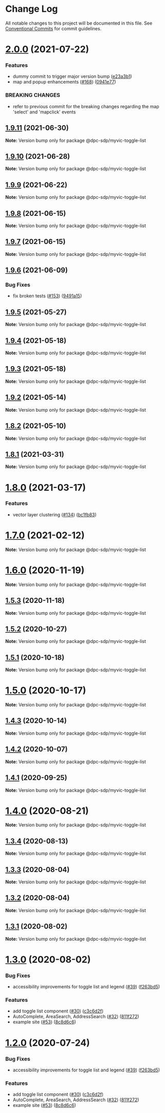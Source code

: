 # Change Log

All notable changes to this project will be documented in this file.
See [Conventional Commits](https://conventionalcommits.org) for commit guidelines.

# [2.0.0](https://github.com/dpc-sdp/myvictoria-vic-gov-au/tree/master/packages/ToggleList/compare/v1.9.11...v2.0.0) (2021-07-22)


### Features

* dummy commit to trigger major version bump ([e23a3b1](https://github.com/dpc-sdp/myvictoria-vic-gov-au/tree/master/packages/ToggleList/commit/e23a3b1e243afd7e4f86b5e6a68b270e9c1fa4ee))
* map and popup enhancements ([#168](https://github.com/dpc-sdp/myvictoria-vic-gov-au/tree/master/packages/ToggleList/issues/168)) ([0941e77](https://github.com/dpc-sdp/myvictoria-vic-gov-au/tree/master/packages/ToggleList/commit/0941e777e4f982ce6787ea423d87affe834a073b))


### BREAKING CHANGES

* refer to previous commit for the breaking changes regarding the map 'select' and 'mapclick' events






## [1.9.11](https://github.com/dpc-sdp/myvictoria-vic-gov-au/tree/master/packages/ToggleList/compare/v1.9.10...v1.9.11) (2021-06-30)

**Note:** Version bump only for package @dpc-sdp/myvic-toggle-list






## [1.9.10](https://github.com/dpc-sdp/myvictoria-vic-gov-au/tree/master/packages/ToggleList/compare/v1.9.9...v1.9.10) (2021-06-28)

**Note:** Version bump only for package @dpc-sdp/myvic-toggle-list






## [1.9.9](https://github.com/dpc-sdp/myvictoria-vic-gov-au/tree/master/packages/ToggleList/compare/v1.9.8...v1.9.9) (2021-06-22)

**Note:** Version bump only for package @dpc-sdp/myvic-toggle-list






## [1.9.8](https://github.com/dpc-sdp/myvictoria-vic-gov-au/tree/master/packages/ToggleList/compare/v1.9.7...v1.9.8) (2021-06-15)

**Note:** Version bump only for package @dpc-sdp/myvic-toggle-list






## [1.9.7](https://github.com/dpc-sdp/myvictoria-vic-gov-au/tree/master/packages/ToggleList/compare/v1.9.6...v1.9.7) (2021-06-15)

**Note:** Version bump only for package @dpc-sdp/myvic-toggle-list






## [1.9.6](https://github.com/dpc-sdp/myvictoria-vic-gov-au/tree/master/packages/ToggleList/compare/v1.9.5...v1.9.6) (2021-06-09)


### Bug Fixes

* fix broken tests ([#153](https://github.com/dpc-sdp/myvictoria-vic-gov-au/tree/master/packages/ToggleList/issues/153)) ([9491a15](https://github.com/dpc-sdp/myvictoria-vic-gov-au/tree/master/packages/ToggleList/commit/9491a1515547884617734855087238e548447e2b))






## [1.9.5](https://github.com/dpc-sdp/myvictoria-vic-gov-au/tree/master/packages/ToggleList/compare/v1.9.4...v1.9.5) (2021-05-27)

**Note:** Version bump only for package @dpc-sdp/myvic-toggle-list





## [1.9.4](https://github.com/dpc-sdp/myvictoria-vic-gov-au/tree/master/packages/ToggleList/compare/v1.9.3...v1.9.4) (2021-05-18)

**Note:** Version bump only for package @dpc-sdp/myvic-toggle-list






## [1.9.3](https://github.com/dpc-sdp/myvictoria-vic-gov-au/tree/master/packages/ToggleList/compare/v1.9.2...v1.9.3) (2021-05-18)

**Note:** Version bump only for package @dpc-sdp/myvic-toggle-list






## [1.9.2](https://github.com/dpc-sdp/myvictoria-vic-gov-au/tree/master/packages/ToggleList/compare/v1.9.0...v1.9.2) (2021-05-14)

**Note:** Version bump only for package @dpc-sdp/myvic-toggle-list






## [1.8.2](https://github.com/dpc-sdp/myvictoria-vic-gov-au/tree/master/packages/ToggleList/compare/v1.8.1...v1.8.2) (2021-05-10)

**Note:** Version bump only for package @dpc-sdp/myvic-toggle-list






## [1.8.1](https://github.com/dpc-sdp/myvictoria-vic-gov-au/tree/master/packages/ToggleList/compare/v1.8.0...v1.8.1) (2021-03-31)

**Note:** Version bump only for package @dpc-sdp/myvic-toggle-list





# [1.8.0](https://github.com/dpc-sdp/myvictoria-vic-gov-au/tree/master/packages/ToggleList/compare/v1.7.0...v1.8.0) (2021-03-17)


### Features

* vector layer clustering ([#134](https://github.com/dpc-sdp/myvictoria-vic-gov-au/tree/master/packages/ToggleList/issues/134)) ([bc1fb83](https://github.com/dpc-sdp/myvictoria-vic-gov-au/tree/master/packages/ToggleList/commit/bc1fb8335f5e1c28c3c0f2e88fddd7ec4a348700))






# [1.7.0](https://github.com/dpc-sdp/myvictoria-vic-gov-au/tree/master/packages/ToggleList/compare/v1.6.1...v1.7.0) (2021-02-12)

**Note:** Version bump only for package @dpc-sdp/myvic-toggle-list





# [1.6.0](https://github.com/dpc-sdp/myvictoria-vic-gov-au/tree/master/packages/ToggleList/compare/v1.5.3...v1.6.0) (2020-11-19)

**Note:** Version bump only for package @dpc-sdp/myvic-toggle-list





## [1.5.3](https://github.com/dpc-sdp/myvictoria-vic-gov-au/tree/master/packages/ToggleList/compare/v1.5.1...v1.5.3) (2020-11-18)

**Note:** Version bump only for package @dpc-sdp/myvic-toggle-list





## [1.5.2](https://github.com/dpc-sdp/myvictoria-vic-gov-au/tree/master/packages/ToggleList/compare/v1.5.1...v1.5.2) (2020-10-27)

**Note:** Version bump only for package @dpc-sdp/myvic-toggle-list





## [1.5.1](https://github.com/dpc-sdp/myvictoria-vic-gov-au/tree/master/packages/ToggleList/compare/v1.5.0...v1.5.1) (2020-10-18)

**Note:** Version bump only for package @dpc-sdp/myvic-toggle-list





# [1.5.0](https://github.com/dpc-sdp/myvictoria-vic-gov-au/tree/master/packages/ToggleList/compare/v1.4.2...v1.5.0) (2020-10-17)

**Note:** Version bump only for package @dpc-sdp/myvic-toggle-list





## [1.4.3](https://github.com/dpc-sdp/myvictoria-vic-gov-au/tree/master/packages/ToggleList/compare/v1.4.2...v1.4.3) (2020-10-14)

**Note:** Version bump only for package @dpc-sdp/myvic-toggle-list





## [1.4.2](https://github.com/dpc-sdp/myvictoria-vic-gov-au/tree/master/packages/ToggleList/compare/v1.4.0...v1.4.2) (2020-10-07)

**Note:** Version bump only for package @dpc-sdp/myvic-toggle-list





## [1.4.1](https://github.com/dpc-sdp/myvictoria-vic-gov-au/tree/master/packages/ToggleList/compare/v1.4.0...v1.4.1) (2020-09-25)

**Note:** Version bump only for package @dpc-sdp/myvic-toggle-list






# [1.4.0](https://github.com/dpc-sdp/myvictoria-vic-gov-au/tree/master/packages/ToggleList/compare/v1.3.4...v1.4.0) (2020-08-21)

**Note:** Version bump only for package @dpc-sdp/myvic-toggle-list






## [1.3.4](https://github.com/dpc-sdp/myvictoria-vic-gov-au/tree/master/packages/ToggleList/compare/v1.3.3...v1.3.4) (2020-08-13)

**Note:** Version bump only for package @dpc-sdp/myvic-toggle-list






## [1.3.3](https://github.com/dpc-sdp/myvictoria-vic-gov-au/tree/master/packages/ToggleList/compare/v1.3.2...v1.3.3) (2020-08-04)

**Note:** Version bump only for package @dpc-sdp/myvic-toggle-list





## [1.3.2](https://github.com/dpc-sdp/myvictoria-vic-gov-au/tree/master/packages/ToggleList/compare/v1.3.1...v1.3.2) (2020-08-04)

**Note:** Version bump only for package @dpc-sdp/myvic-toggle-list





## [1.3.1](https://github.com/dpc-sdp/myvictoria-vic-gov-au/tree/master/packages/ToggleList/compare/v1.3.0...v1.3.1) (2020-08-02)

**Note:** Version bump only for package @dpc-sdp/myvic-toggle-list





# [1.3.0](https://github.com/dpc-sdp/myvictoria-vic-gov-au/tree/master/packages/ToggleList/compare/v1.1.3...v1.3.0) (2020-08-02)


### Bug Fixes

* accessibility improvements for toggle list and legend ([#39](https://github.com/dpc-sdp/myvictoria-vic-gov-au/tree/master/packages/ToggleList/issues/39)) ([f263bd5](https://github.com/dpc-sdp/myvictoria-vic-gov-au/tree/master/packages/ToggleList/commit/f263bd542d914a4d8eb0e76cf52b4d18301fcdc4))


### Features

* add toggle list component ([#30](https://github.com/dpc-sdp/myvictoria-vic-gov-au/tree/master/packages/ToggleList/issues/30)) ([c3c6d2f](https://github.com/dpc-sdp/myvictoria-vic-gov-au/tree/master/packages/ToggleList/commit/c3c6d2fc84026d7ec50d54c80d377da9faa7259a))
* AutoComplete, AreaSearch, AddressSearch ([#32](https://github.com/dpc-sdp/myvictoria-vic-gov-au/tree/master/packages/ToggleList/issues/32)) ([811f272](https://github.com/dpc-sdp/myvictoria-vic-gov-au/tree/master/packages/ToggleList/commit/811f272cdd271188b12a575a5ceca3fd96953116))
* example site ([#53](https://github.com/dpc-sdp/myvictoria-vic-gov-au/tree/master/packages/ToggleList/issues/53)) ([8c8d6c6](https://github.com/dpc-sdp/myvictoria-vic-gov-au/tree/master/packages/ToggleList/commit/8c8d6c6e56b8772cdacc303d689358fe74ee791d))





# [1.2.0](https://github.com/dpc-sdp/myvictoria-vic-gov-au/tree/master/packages/ToggleList/compare/v1.1.3...v1.2.0) (2020-07-24)


### Bug Fixes

* accessibility improvements for toggle list and legend ([#39](https://github.com/dpc-sdp/myvictoria-vic-gov-au/tree/master/packages/ToggleList/issues/39)) ([f263bd5](https://github.com/dpc-sdp/myvictoria-vic-gov-au/tree/master/packages/ToggleList/commit/f263bd542d914a4d8eb0e76cf52b4d18301fcdc4))


### Features

* add toggle list component ([#30](https://github.com/dpc-sdp/myvictoria-vic-gov-au/tree/master/packages/ToggleList/issues/30)) ([c3c6d2f](https://github.com/dpc-sdp/myvictoria-vic-gov-au/tree/master/packages/ToggleList/commit/c3c6d2fc84026d7ec50d54c80d377da9faa7259a))
* AutoComplete, AreaSearch, AddressSearch ([#32](https://github.com/dpc-sdp/myvictoria-vic-gov-au/tree/master/packages/ToggleList/issues/32)) ([811f272](https://github.com/dpc-sdp/myvictoria-vic-gov-au/tree/master/packages/ToggleList/commit/811f272cdd271188b12a575a5ceca3fd96953116))
* example site ([#53](https://github.com/dpc-sdp/myvictoria-vic-gov-au/tree/master/packages/ToggleList/issues/53)) ([8c8d6c6](https://github.com/dpc-sdp/myvictoria-vic-gov-au/tree/master/packages/ToggleList/commit/8c8d6c6e56b8772cdacc303d689358fe74ee791d))
